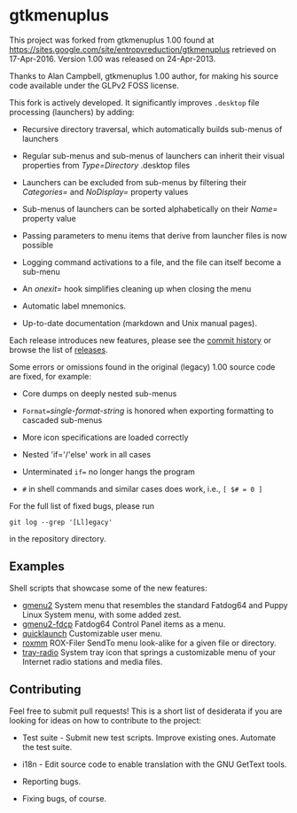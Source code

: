 # gtkmenuplus

This project was forked from gtkmenuplus 1.00 found at
https://sites.google.com/site/entropyreduction/gtkmenuplus
retrieved on 17-Apr-2016. Version 1.00 was released on 24-Apr-2013.

Thanks to Alan Campbell, gtkmenuplus 1.00 author, for making his source code
available under the GLPv2 FOSS license.

This fork is actively developed. It significantly improves `.desktop`
file processing (launchers) by adding:

* Recursive directory traversal, which automatically builds sub-menus of
  launchers

* Regular sub-menus and sub-menus of launchers can inherit their visual
  properties from _Type=Directory_ .desktop files

* Launchers can be excluded from sub-menus by filtering their
  _Categories=_ and _NoDisplay=_ property values

* Sub-menus of launchers can be sorted alphabetically on their _Name=_
  property value

* Passing parameters to menu items that derive from launcher files is
  now possible

* Logging command activations to a file, and the file can itself become
  a sub-menu

* An _onexit=_ hook simplifies cleaning up when closing the menu

* Automatic label mnemonics.

* Up-to-date documentation (markdown and Unix manual pages).

Each release introduces new features, please see the [commit
history](https://github.com/gtkmenuplus/commits) or browse the list of
[releases](https://github.com/gtkmenuplus/releases).

Some errors or omissions found in the original (legacy) 1.00 source code are
fixed, for example:

* Core dumps on deeply nested sub-menus
 
* `Format=`_single-format-string_ is honored when exporting formatting
  to cascaded sub-menus

* More icon specifications are loaded correctly

* Nested 'if='/'else' work in all cases

* Unterminated `if=` no longer hangs the program

* `#` in shell commands and similar cases does work, i.e., `[ $# = 0 ]`

For the full list of fixed bugs, please run

    git log --grep '[Ll]egacy'

in the repository directory.

## Examples

Shell scripts that showcase some of the new features:

* [gmenu2](https://github.com/step-/scripts-to-go/blob/master/README.md#gmenu2)
  System menu that resembles the standard Fatdog64 and Puppy Linux System menu,
  with some added zest.
* [gmenu2-fdcp](https://github.com/step-/scripts-to-go/blob/master/README.md#gmenu2-fdcp)
  Fatdog64 Control Panel items as a menu.
* [quicklaunch](https://github.com/step-/scripts-to-go/blob/master/README.md#quicklaunch)
  Customizable user menu.
* [roxmm](https://github.com/step-/scripts-to-go/blob/master/README.md#roxmm)
  ROX-Filer SendTo menu look-alike for a given file or directory.
* [tray-radio](https://github.com/step-/scripts-to-go/blob/master/README.md#tray-radio)
  System tray icon that springs a customizable menu of your Internet radio
  stations and media files.

## Contributing

Feel free to submit pull requests! This is a short list of desiderata if
you are looking for ideas on how to contribute to the project:

* Test suite - Submit new test scripts. Improve existing ones. Automate
  the test suite.

* i18n - Edit source code to enable translation with the GNU GetText tools.

* Reporting bugs.

* Fixing bugs, of course.
